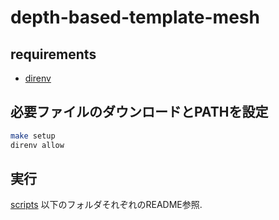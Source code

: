 # depth-based-template-mesh

## requirements

- [direnv](https://github.com/direnv/direnv)

## 必要ファイルのダウンロードとPATHを設定

```sh
make setup
direnv allow
```

## 実行

[scripts](./scripts) 以下のフォルダそれぞれのREADME参照.
